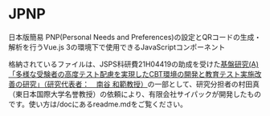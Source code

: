 # JPNP
日本版簡易 PNP(Personal Needs and Preferences)の設定とQRコードの生成・解析を行うVue.js 3の環境下で使用できるJavaScriptコンポーネント

格納されているファイルは、JSPS科研費21H04419の助成を受けた[基盤研究(A)「多様な受験者の高度テスト配慮を実現したCBT環境の開発と教育テスト実施改善の研究」（研究代表者：　南谷 和範教授）](https://kaken.nii.ac.jp/ja/grant/KAKENHI-PROJECT-21H04419/)の一部として、研究分担者の村田真（東日本国際大学名誉教授）の依頼により、有限会社サイパックが開発したものです。使い方は/docにあるreadme.mdをご覧ください。
